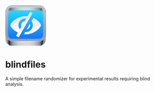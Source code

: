 ![blindfiles][icon]
# blindfiles

A simple filename randomizer for experimental results requiring blind analysis.

[icon]: https://raw.githubusercontent.com/jil24/blindfiles/master/blindfiles.png
